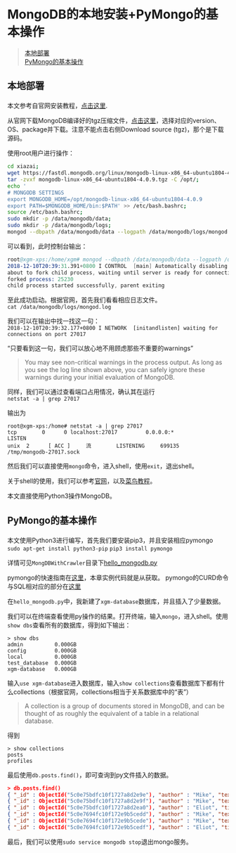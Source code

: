 # MongoDB的本地安装+PyMongo的基本操作


> [本地部署](#1)  
> [PyMongo的基本操作](#2)


## <p id=1>本地部署</p>

本文参考自官网安装教程，[点击这里](https://docs.mongodb.com/manual/tutorial/install-mongodb-on-ubuntu-tarball/).  

从官网下载MongoDB编译好的tgz压缩文件，[点击这里](https://www.mongodb.com/download-center/community?jmp=docs)，选择对应的version、OS、package并下载。注意不能点击右侧Download source (tgz)，那个是下载源码。  

使用root用户进行操作：
```bash
cd xiazai;
wget https://fastdl.mongodb.org/linux/mongodb-linux-x86_64-ubuntu1804-4.0.9.tgz ;
tar -zvxf mongodb-linux-x86_64-ubuntu1804-4.0.9.tgz -C /opt/;
echo '
# MONGODB SETTINGS
export MONGODB_HOME=/opt/mongodb-linux-x86_64-ubuntu1804-4.0.9
export PATH=$MONGODB_HOME/bin:$PATH' >> /etc/bash.bashrc;
source /etc/bash.bashrc;
sudo mkdir -p /data/mongodb/data;
sudo mkdir -p /data/mongodb/logs;
mongod --dbpath /data/mongodb/data --logpath /data/mongodb/logs/mongod.log --fork
```


可以看到，此时控制台输出：
```s
root@xgm-xps:/home/xgm# mongod --dbpath /data/mongodb/data --logpath /data/mongodb/logs/mongod.log --fork
2018-12-10T20:39:31.391+0800 I CONTROL  [main] Automatically disabling TLS 1.0, to force-enable TLS 1.0 specify --sslDisabledProtocols 'none'
about to fork child process, waiting until server is ready for connections.
forked process: 25230
child process started successfully, parent exiting
```
至此成功启动。根据官网，首先我们看看相应日志文件。  
`cat /data/mongodb/logs/mongod.log`

我们可以在输出中找一找这一句：  
`2018-12-10T20:39:32.177+0800 I NETWORK  [initandlisten] waiting for connections on port 27017`  

“只要看到这一句，我们可以放心地不用顾虑那些不重要的warnings”  
> You may see non-critical warnings in the process output. As long as you see the log line shown above, you can safely ignore these warnings during your initial evaluation of MongoDB.

同样，我们可以通过查看端口占用情况，确认其在运行  
`netstat -a | grep 27017`  

输出为  
```
root@xgm-xps:/home# netstat -a | grep 27017
tcp        0      0 localhost:27017         0.0.0.0:*               LISTEN     
unix  2      [ ACC ]     流        LISTENING     699135   /tmp/mongodb-27017.sock
```

然后我们可以直接使用`mongo`命令，进入shell，使用`exit`，退出shell。  

关于shell的使用，我们可以参考[官网](https://docs.mongodb.com/manual/mongo/)，以及[菜鸟教程](http://www.runoob.com/mongodb/mongodb-create-database.html)。

本文直接使用Python3操作MongoDB。  

## <p id=2>PyMongo的基本操作</p>  

本文使用Python3进行编写，首先我们要安装pip3，并且安装相应pymongo  
`sudo apt-get install python3-pip`
`pip3 install pymongo`

详情可见`MongDBWithCrawler`目录下[hello_mongodb.py](../MongDBWithCrawler/hello_mongodb.py)

pymongo的快速指南在[这里](https://api.mongodb.com/python/current/tutorial.html)，本章实例代码就是从获取。
pymongo的CURD命令与SQL相对应的部分在[这里](https://docs.mongodb.com/manual/tutorial/query-documents/)

在`hello_mongodb.py`中，我新建了`xgm-database`数据库，并且插入了少量数据。  

我们可以在终端查看使用py操作的结果。打开终端，输入`mongo`，进入shell。使用`show dbs`查看所有的数据库，得到如下输出：  
```shell
> show dbs
admin          0.000GB
config         0.000GB
local          0.000GB
test_database  0.000GB
xgm-database   0.000GB
```

输入`use xgm-database`进入数据库，输入`show collections`查看数据库下都有什么collections（根据官网，collections相当于关系数据库中的“表”）
> A collection is a group of documents stored in MongoDB, and can be thought of as roughly the equivalent of a table in a relational database. 

得到  
```
> show collections
posts
profiles
```


最后使用`db.posts.find()`，即可查询到py文件插入的数据。   
```json
> db.posts.find()
{ "_id" : ObjectId("5c0e75bdfc10f1727a8d2e9e"), "author" : "Mike", "text" : "My first blog post!", "tags" : [ "mongodb", "python", "pymongo" ], "date" : ISODate("2018-12-10T14:18:37.697Z") }
{ "_id" : ObjectId("5c0e75bdfc10f1727a8d2e9f"), "author" : "Mike", "text" : "Another post!", "tags" : [ "bulk", "insert" ], "date" : ISODate("2018-11-12T11:14:00Z") }
{ "_id" : ObjectId("5c0e75bdfc10f1727a8d2ea0"), "author" : "Eliot", "title" : "MongoDB is fun", "text" : "and pretty easy too!", "date" : ISODate("2018-11-10T10:45:00Z") }
{ "_id" : ObjectId("5c0e7694fc10f172e9b5cedd"), "author" : "Mike", "text" : "My first blog post!", "tags" : [ "mongodb", "python", "pymongo" ], "date" : ISODate("2018-12-10T14:22:12.147Z") }
{ "_id" : ObjectId("5c0e7694fc10f172e9b5cede"), "author" : "Mike", "text" : "Another post!", "tags" : [ "bulk", "insert" ], "date" : ISODate("2018-11-12T11:14:00Z") }
{ "_id" : ObjectId("5c0e7694fc10f172e9b5cedf"), "author" : "Eliot", "title" : "MongoDB is fun", "text" : "and pretty easy too!", "date" : ISODate("2018-11-10T10:45:00Z") }
```

最后，我们可以使用`sudo service mongodb stop`退出mongo服务。


